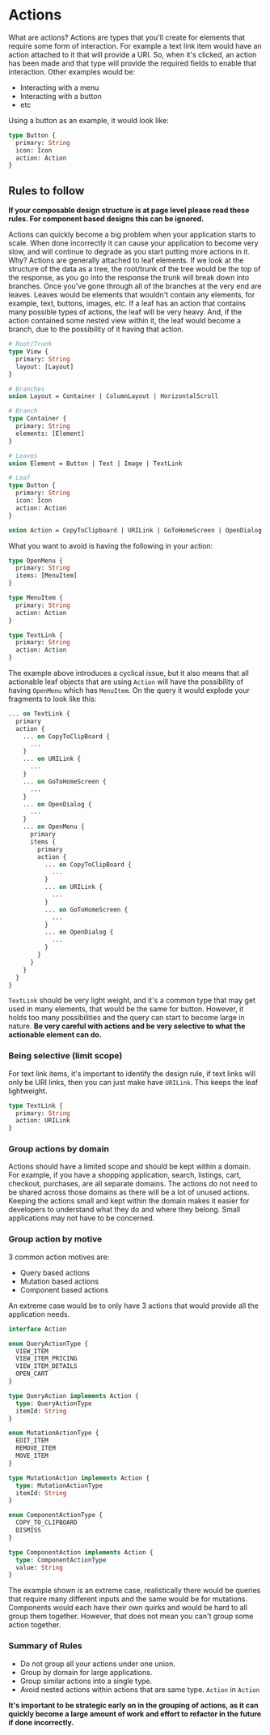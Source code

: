 # Actions

What are actions? Actions are types that you'll create for elements that require some form of interaction. For example a text link item would have an action attached to it that will provide a URI. So, when it's clicked, an action has been made and that type will provide the required fields to enable that interaction. Other examples would be:

- Interacting with a menu
- Interacting with a button
- etc

Using a button as an example, it would look like:

```graphql
type Button {
  primary: String
  icon: Icon
  action: Action
}
```

## Rules to follow

**If your composable design structure is at page level please read these rules. For component based designs this can be ignored.**

Actions can quickly become a big problem when your application starts to scale. When done incorrectly it can cause your application to become very slow, and will continue to degrade as you start putting more actions in it. Why? Actions are generally attached to leaf elements. If we look at the structure of the data as a tree, the root/trunk of the tree would be the top of the response, as you go into the response the trunk will break down into branches. Once you've gone through all of the branches at the very end are leaves. Leaves would be elements that wouldn't contain any elements, for example, text, buttons, images, etc. If a leaf has an action that contains many possible types of actions, the leaf will be very heavy. And, if the action contained some nested view within it, the leaf would become a branch, due to the possibility of it having that action.

```graphql
# Root/Trunk
type View {
  primary: String
  layout: [Layout]
}

# Branches
union Layout = Container | ColumnLayout | HorizontalScroll

# Branch
type Container {
  primary: String
  elements: [Element]
}

# Leaves
union Element = Button | Text | Image | TextLink

# Leaf
type Button {
  primary: String
  icon: Icon
  action: Action
}

union Action = CopyToClipboard | URILink | GoToHomeScreen | OpenDialog | OpenMenu
```

What you want to avoid is having the following in your action:

```graphql
type OpenMenu {
  primary: String
  items: [MenuItem]
}

type MenuItem {
  primary: String
  action: Action
}

type TextLink {
  primary: String
  action: Action
}
```

The example above introduces a cyclical issue, but it also means that all actionable leaf objects that are using `Action` will have the possibility of having `OpenMenu` which has `MenuItem`. On the query it would explode your fragments to look like this:

```graphql
... on TextLink {
  primary
  action {
    ... on CopyToClipBoard {
      ...
    }
    ... on URILink {
      ...
    }
    ... on GoToHomeScreen {
      ...
    }
    ... on OpenDialog {
      ...
    }
    ... on OpenMenu {
      primary
      items {
        primary
        action {
          ... on CopyToClipBoard {
            ...
          }
          ... on URILink {
            ...
          }
          ... on GoToHomeScreen {
            ...
          }
          ... on OpenDialog {
            ...
          }
        }
      }
    }
  }
}
```

`TextLink` should be very light weight, and it's a common type that may get used in many elements, that would be the same for button. However, it holds too many possibilities and the query can start to become large in nature. **Be very careful with actions and be very selective to what the actionable element can do.**

### Being selective (limit scope)

For text link items, it's important to identify the design rule, if text links will only be URI links, then you can just make have `URILink`. This keeps the leaf lightweight.

```graphql
type TextLink {
  primary: String
  action: URILink
}
```

### Group actions by domain

Actions should have a limited scope and should be kept within a domain. For example, if you have a shopping application, search, listings, cart, checkout, purchases, are all separate domains. The actions do not need to be shared across those domains as there will be a lot of unused actions. Keeping the actions small and kept within the domain makes it easier for developers to understand what they do and where they belong. Small applications may not have to be concerned.

### Group action by motive

3 common action motives are:
- Query based actions
- Mutation based actions
- Component based actions

An extreme case would be to only have 3 actions that would provide all the application needs.

```graphql
interface Action

enum QueryActionType {
  VIEW_ITEM
  VIEW_ITEM_PRICING
  VIEW_ITEM_DETAILS
  OPEN_CART
}

type QueryAction implements Action {
  type: QueryActionType
  itemId: String
}

enum MutationActionType {
  EDIT_ITEM
  REMOVE_ITEM
  MOVE_ITEM
}

type MutationAction implements Action {
  type: MutationActionType
  itemId: String
}

enum ComponentActionType {
  COPY_TO_CLIPBOARD
  DISMISS
}

type ComponentAction implements Action {
  type: ComponentActionType
  value: String
}
```

The example shown is an extreme case, realistically there would be queries that require many different inputs and the same would be for mutations. Components would each have their own quirks and would be hard to all group them together. However, that does not mean you can't group some action together.

### Summary of Rules

- Do not group all your actions under one union.
- Group by domain for large applications.
- Group similar actions into a single type.
- Avoid nested actions within actions that are same type. `Action` in `Action`

**It's important to be strategic early on in the grouping of actions, as it can quickly become a large amount of work and effort to refactor in the future if done incorrectly.**